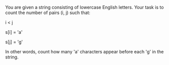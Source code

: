 You are given a string consisting of lowercase English letters. Your task is to count the number of pairs (i, j) such that:

i < j

s[i] = 'a'

s[j] = 'g'

In other words, count how many 'a' characters appear before each 'g' in the string.
